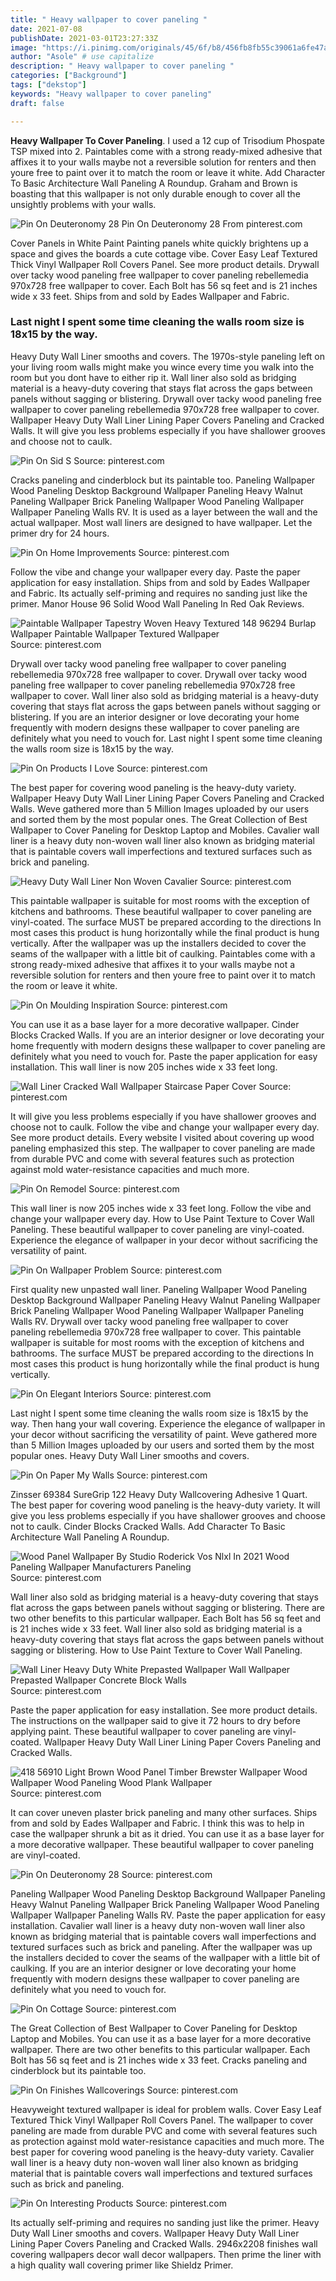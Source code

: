 ```yaml
---
title: " Heavy wallpaper to cover paneling "
date: 2021-07-08
publishDate: 2021-03-01T23:27:33Z
image: "https://i.pinimg.com/originals/45/6f/b8/456fb8fb55c39061a6fe47a4443a4da5.jpg"
author: "Asole" # use capitalize
description: " Heavy wallpaper to cover paneling "
categories: ["Background"]
tags: ["dekstop"]
keywords: "Heavy wallpaper to cover paneling"
draft: false

---
```



**Heavy Wallpaper To Cover Paneling**. I used a 12 cup of Trisodium Phospate TSP mixed into 2. Paintables come with a strong ready-mixed adhesive that affixes it to your walls maybe not a reversible solution for renters and then youre free to paint over it to match the room or leave it white. Add Character To Basic Architecture Wall Paneling A Roundup. Graham and Brown is boasting that this wallpaper is not only durable enough to cover all the unsightly problems with your walls.

![Pin On Deuteronomy 28](https://i.pinimg.com/474x/94/c0/e7/94c0e7b515c364f23584e24e4662bd20.jpg "Pin On Deuteronomy 28")
Pin On Deuteronomy 28 From pinterest.com


Cover Panels in White Paint Painting panels white quickly brightens up a space and gives the boards a cute cottage vibe. Cover Easy Leaf Textured Thick Vinyl Wallpaper Roll Covers Panel. See more product details. Drywall over tacky wood paneling free wallpaper to cover paneling rebellemedia 970x728 free wallpaper to cover. Each Bolt has 56 sq feet and is 21 inches wide x 33 feet. Ships from and sold by Eades Wallpaper and Fabric.

### Last night I spent some time cleaning the walls room size is 18x15 by the way.

Heavy Duty Wall Liner smooths and covers. The 1970s-style paneling left on your living room walls might make you wince every time you walk into the room but you dont have to either rip it. Wall liner also sold as bridging material is a heavy-duty covering that stays flat across the gaps between panels without sagging or blistering. Drywall over tacky wood paneling free wallpaper to cover paneling rebellemedia 970x728 free wallpaper to cover. Wallpaper Heavy Duty Wall Liner Lining Paper Covers Paneling and Cracked Walls. It will give you less problems especially if you have shallower grooves and choose not to caulk.


![Pin On Sid S](https://i.pinimg.com/originals/0f/1c/e3/0f1ce324c3acf901469dccb56c3f980a.jpg "Pin On Sid S")
Source: pinterest.com

Cracks paneling and cinderblock but its paintable too. Paneling Wallpaper Wood Paneling Desktop Background Wallpaper Paneling Heavy Walnut Paneling Wallpaper Brick Paneling Wallpaper Wood Paneling Wallpaper Wallpaper Paneling Walls RV. It is used as a layer between the wall and the actual wallpaper. Most wall liners are designed to have wallpaper. Let the primer dry for 24 hours.

![Pin On Home Improvements](https://i.pinimg.com/originals/15/b5/88/15b588a830fbacf36fe363f4c9c37c24.png "Pin On Home Improvements")
Source: pinterest.com

Follow the vibe and change your wallpaper every day. Paste the paper application for easy installation. Ships from and sold by Eades Wallpaper and Fabric. Its actually self-priming and requires no sanding just like the primer. Manor House 96 Solid Wood Wall Paneling In Red Oak Reviews.

![Paintable Wallpaper Tapestry Woven Heavy Textured 148 96294 Burlap Wallpaper Paintable Wallpaper Textured Wallpaper](https://i.pinimg.com/originals/ec/03/d1/ec03d15be787ae72b4be99e6c7d2b14f.jpg "Paintable Wallpaper Tapestry Woven Heavy Textured 148 96294 Burlap Wallpaper Paintable Wallpaper Textured Wallpaper")
Source: pinterest.com

Drywall over tacky wood paneling free wallpaper to cover paneling rebellemedia 970x728 free wallpaper to cover. Drywall over tacky wood paneling free wallpaper to cover paneling rebellemedia 970x728 free wallpaper to cover. Wall liner also sold as bridging material is a heavy-duty covering that stays flat across the gaps between panels without sagging or blistering. If you are an interior designer or love decorating your home frequently with modern designs these wallpaper to cover paneling are definitely what you need to vouch for. Last night I spent some time cleaning the walls room size is 18x15 by the way.

![Pin On Products I Love](https://i.pinimg.com/originals/9f/77/70/9f7770aa4f2f15de04d51a267e54777f.jpg "Pin On Products I Love")
Source: pinterest.com

The best paper for covering wood paneling is the heavy-duty variety. Wallpaper Heavy Duty Wall Liner Lining Paper Covers Paneling and Cracked Walls. Weve gathered more than 5 Million Images uploaded by our users and sorted them by the most popular ones. The Great Collection of Best Wallpaper to Cover Paneling for Desktop Laptop and Mobiles. Cavalier wall liner is a heavy duty non-woven wall liner also known as bridging material that is paintable covers wall imperfections and textured surfaces such as brick and paneling.

![Heavy Duty Wall Liner Non Woven Cavalier](https://i.pinimg.com/474x/8d/a1/69/8da1697efd7b87d70a815c5ae8a7bff6--wood-paneling-panelling.jpg "Heavy Duty Wall Liner Non Woven Cavalier")
Source: pinterest.com

This paintable wallpaper is suitable for most rooms with the exception of kitchens and bathrooms. These beautiful wallpaper to cover paneling are vinyl-coated. The surface MUST be prepared according to the directions In most cases this product is hung horizontally while the final product is hung vertically. After the wallpaper was up the installers decided to cover the seams of the wallpaper with a little bit of caulking. Paintables come with a strong ready-mixed adhesive that affixes it to your walls maybe not a reversible solution for renters and then youre free to paint over it to match the room or leave it white.

![Pin On Moulding Inspiration](https://i.pinimg.com/originals/98/79/25/9879250ebf72ece8ea55df44029aedf2.jpg "Pin On Moulding Inspiration")
Source: pinterest.com

You can use it as a base layer for a more decorative wallpaper. Cinder Blocks Cracked Walls. If you are an interior designer or love decorating your home frequently with modern designs these wallpaper to cover paneling are definitely what you need to vouch for. Paste the paper application for easy installation. This wall liner is now 205 inches wide x 33 feet long.

![Wall Liner Cracked Wall Wallpaper Staircase Paper Cover](https://i.pinimg.com/600x315/80/d2/3d/80d23d108046c2ef2ce95956a2946437.jpg "Wall Liner Cracked Wall Wallpaper Staircase Paper Cover")
Source: pinterest.com

It will give you less problems especially if you have shallower grooves and choose not to caulk. Follow the vibe and change your wallpaper every day. See more product details. Every website I visited about covering up wood paneling emphasized this step. The wallpaper to cover paneling are made from durable PVC and come with several features such as protection against mold water-resistance capacities and much more.

![Pin On Remodel](https://i.pinimg.com/originals/b4/e5/68/b4e568b6856c614659d18e3580857a6f.jpg "Pin On Remodel")
Source: pinterest.com

This wall liner is now 205 inches wide x 33 feet long. Follow the vibe and change your wallpaper every day. How to Use Paint Texture to Cover Wall Paneling. These beautiful wallpaper to cover paneling are vinyl-coated. Experience the elegance of wallpaper in your decor without sacrificing the versatility of paint.

![Pin On Wallpaper Problem](https://i.pinimg.com/originals/82/57/5f/82575f6498112f01e2995c902f1758d0.jpg "Pin On Wallpaper Problem")
Source: pinterest.com

First quality new unpasted wall liner. Paneling Wallpaper Wood Paneling Desktop Background Wallpaper Paneling Heavy Walnut Paneling Wallpaper Brick Paneling Wallpaper Wood Paneling Wallpaper Wallpaper Paneling Walls RV. Drywall over tacky wood paneling free wallpaper to cover paneling rebellemedia 970x728 free wallpaper to cover. This paintable wallpaper is suitable for most rooms with the exception of kitchens and bathrooms. The surface MUST be prepared according to the directions In most cases this product is hung horizontally while the final product is hung vertically.

![Pin On Elegant Interiors](https://i.pinimg.com/originals/a7/65/5b/a7655b39cdb132e92f89f3f8e511d58b.jpg "Pin On Elegant Interiors")
Source: pinterest.com

Last night I spent some time cleaning the walls room size is 18x15 by the way. Then hang your wall covering. Experience the elegance of wallpaper in your decor without sacrificing the versatility of paint. Weve gathered more than 5 Million Images uploaded by our users and sorted them by the most popular ones. Heavy Duty Wall Liner smooths and covers.

![Pin On Paper My Walls](https://i.pinimg.com/originals/fb/25/2b/fb252bd97c40ebfa2a082284f376f46c.jpg "Pin On Paper My Walls")
Source: pinterest.com

Zinsser 69384 SureGrip 122 Heavy Duty Wallcovering Adhesive 1 Quart. The best paper for covering wood paneling is the heavy-duty variety. It will give you less problems especially if you have shallower grooves and choose not to caulk. Cinder Blocks Cracked Walls. Add Character To Basic Architecture Wall Paneling A Roundup.

![Wood Panel Wallpaper By Studio Roderick Vos Nlxl In 2021 Wood Paneling Wallpaper Manufacturers Paneling](https://i.pinimg.com/originals/e9/c7/7c/e9c77ccbd50b6cc42a5b7f21dbc9de20.jpg "Wood Panel Wallpaper By Studio Roderick Vos Nlxl In 2021 Wood Paneling Wallpaper Manufacturers Paneling")
Source: pinterest.com

Wall liner also sold as bridging material is a heavy-duty covering that stays flat across the gaps between panels without sagging or blistering. There are two other benefits to this particular wallpaper. Each Bolt has 56 sq feet and is 21 inches wide x 33 feet. Wall liner also sold as bridging material is a heavy-duty covering that stays flat across the gaps between panels without sagging or blistering. How to Use Paint Texture to Cover Wall Paneling.

![Wall Liner Heavy Duty White Prepasted Wallpaper Wall Wallpaper Prepasted Wallpaper Concrete Block Walls](https://i.pinimg.com/originals/1c/21/6c/1c216cf48531e805acd207de5e58ee27.jpg "Wall Liner Heavy Duty White Prepasted Wallpaper Wall Wallpaper Prepasted Wallpaper Concrete Block Walls")
Source: pinterest.com

Paste the paper application for easy installation. See more product details. The instructions on the wallpaper said to give it 72 hours to dry before applying paint. These beautiful wallpaper to cover paneling are vinyl-coated. Wallpaper Heavy Duty Wall Liner Lining Paper Covers Paneling and Cracked Walls.

![418 56910 Light Brown Wood Panel Timber Brewster Wallpaper Wood Wallpaper Wood Paneling Wood Plank Wallpaper](https://i.pinimg.com/originals/aa/de/5c/aade5c52fb52e443c0f00bec7245cd00.jpg "418 56910 Light Brown Wood Panel Timber Brewster Wallpaper Wood Wallpaper Wood Paneling Wood Plank Wallpaper")
Source: pinterest.com

It can cover uneven plaster brick paneling and many other surfaces. Ships from and sold by Eades Wallpaper and Fabric. I think this was to help in case the wallpaper shrunk a bit as it dried. You can use it as a base layer for a more decorative wallpaper. These beautiful wallpaper to cover paneling are vinyl-coated.

![Pin On Deuteronomy 28](https://i.pinimg.com/474x/94/c0/e7/94c0e7b515c364f23584e24e4662bd20.jpg "Pin On Deuteronomy 28")
Source: pinterest.com

Paneling Wallpaper Wood Paneling Desktop Background Wallpaper Paneling Heavy Walnut Paneling Wallpaper Brick Paneling Wallpaper Wood Paneling Wallpaper Wallpaper Paneling Walls RV. Paste the paper application for easy installation. Cavalier wall liner is a heavy duty non-woven wall liner also known as bridging material that is paintable covers wall imperfections and textured surfaces such as brick and paneling. After the wallpaper was up the installers decided to cover the seams of the wallpaper with a little bit of caulking. If you are an interior designer or love decorating your home frequently with modern designs these wallpaper to cover paneling are definitely what you need to vouch for.

![Pin On Cottage](https://i.pinimg.com/originals/11/55/8e/11558e78814c589a7f75a3f50eb9bbbd.jpg "Pin On Cottage")
Source: pinterest.com

The Great Collection of Best Wallpaper to Cover Paneling for Desktop Laptop and Mobiles. You can use it as a base layer for a more decorative wallpaper. There are two other benefits to this particular wallpaper. Each Bolt has 56 sq feet and is 21 inches wide x 33 feet. Cracks paneling and cinderblock but its paintable too.

![Pin On Finishes Wallcoverings](https://i.pinimg.com/originals/dc/ff/e0/dcffe0e6d503c75851986c0dc0146b94.jpg "Pin On Finishes Wallcoverings")
Source: pinterest.com

Heavyweight textured wallpaper is ideal for problem walls. Cover Easy Leaf Textured Thick Vinyl Wallpaper Roll Covers Panel. The wallpaper to cover paneling are made from durable PVC and come with several features such as protection against mold water-resistance capacities and much more. The best paper for covering wood paneling is the heavy-duty variety. Cavalier wall liner is a heavy duty non-woven wall liner also known as bridging material that is paintable covers wall imperfections and textured surfaces such as brick and paneling.

![Pin On Interesting Products](https://i.pinimg.com/originals/45/6f/b8/456fb8fb55c39061a6fe47a4443a4da5.jpg "Pin On Interesting Products")
Source: pinterest.com

Its actually self-priming and requires no sanding just like the primer. Heavy Duty Wall Liner smooths and covers. Wallpaper Heavy Duty Wall Liner Lining Paper Covers Paneling and Cracked Walls. 2946x2208 finishes wall covering wallpapers decor wall decor wallpapers. Then prime the liner with a high quality wall covering primer like Shieldz Primer.

